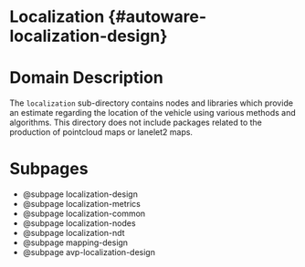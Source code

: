 Localization {#autoware-localization-design}
============

# Domain Description

The `localization` sub-directory contains nodes and libraries which provide an estimate regarding the location of the vehicle using various methods and algorithms. This directory does not include packages related to the production of pointcloud maps or lanelet2 maps.

# Subpages

- @subpage localization-design
- @subpage localization-metrics
- @subpage localization-common
- @subpage localization-nodes
- @subpage localization-ndt
- @subpage mapping-design
- @subpage avp-localization-design
